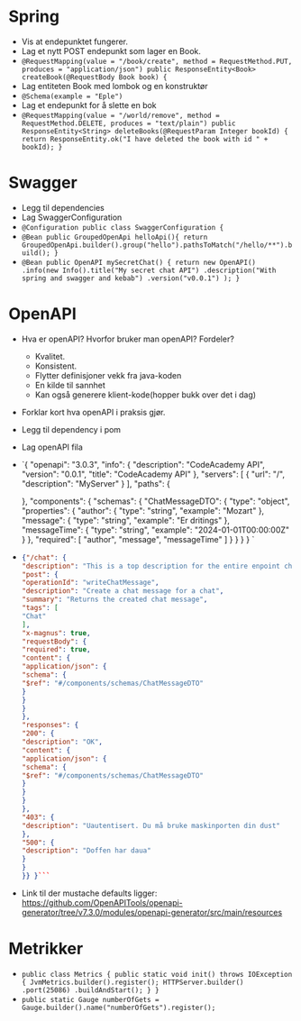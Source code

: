 # Spring
- Vis at endepunktet fungerer.
- Lag et nytt POST endepunkt som lager en Book.
- `@RequestMapping(value = "/book/create", method = RequestMethod.PUT, produces = "application/json")
  public ResponseEntity<Book> createBook(@RequestBody Book book) {`
- Lag entiteten Book med lombok og en konstruktør
- `@Schema(example = "Eple")`
- Lag et endepunkt for å slette en bok
- `@RequestMapping(value = "/world/remove", method = RequestMethod.DELETE, produces = "text/plain")
  public ResponseEntity<String> deleteBooks(@RequestParam Integer bookId) {
  return ResponseEntity.ok("I have deleted the book with id " + bookId);
  }`
# Swagger
- Legg til dependencies
- Lag SwaggerConfiguration
- `@Configuration
  public class SwaggerConfiguration {`
- `@Bean
  public GroupedOpenApi helloApi(){
  return GroupedOpenApi.builder().group("hello").pathsToMatch("/hello/**").build();
  }`
- `@Bean
  public OpenAPI mySecretChat() {
  return new OpenAPI()
  .info(new Info().title("My secret chat API")
  .description("With spring and swagger and kebab")
  .version("v0.0.1")
  );
  }`

# OpenAPI
- Hva er openAPI? Hvorfor bruker man openAPI? Fordeler?
  - Kvalitet. 
  - Konsistent. 
  - Flytter definisjoner vekk fra java-koden
  - En kilde til sannhet
  - Kan også generere klient-kode(hopper bukk over det i dag)
- Forklar kort hva openAPI i praksis gjør.
- Legg til dependency i pom
- Lag openAPI fila
- `{
  "openapi": "3.0.3",
  "info": {
  "description": "CodeAcademy API",
  "version": "0.0.1",
  "title": "CodeAcademy API"
  },
  "servers": [
  {
  "url": "/",
  "description": "MyServer"
  }
  ],
  "paths": {

  },
  "components": {
  "schemas": {
  "ChatMessageDTO": {
  "type": "object",
  "properties": {
  "author": {
  "type": "string",
  "example": "Mozart"
  },
  "message": {
  "type": "string",
  "example": "Er dritings"
  },
  "messageTime": {
  "type": "string",
  "example": "2024-01-01T00:00:00Z"
  }
  },
  "required": [
  "author",
  "message",
  "messageTime"
  ]
  }
  }
  }
  }
  `
- ```json 
  {"/chat": {
  "description": "This is a top description for the entire enpoint chat...",
  "post": {
  "operationId": "writeChatMessage",
  "description": "Create a chat message for a chat",
  "summary": "Returns the created chat message",
  "tags": [
  "Chat"
  ],
  "x-magnus": true,
  "requestBody": {
  "required": true,
  "content": {
  "application/json": {
  "schema": {
  "$ref": "#/components/schemas/ChatMessageDTO"
  }
  }
  }
  },
  "responses": {
  "200": {
  "description": "OK",
  "content": {
  "application/json": {
  "schema": {
  "$ref": "#/components/schemas/ChatMessageDTO"
  }
  }
  }
  },
  "403": {
  "description": "Uautentisert. Du må bruke maskinporten din dust"
  },
  "500": {
  "description": "Doffen har daua"
  }
  }
  }} }```
- Link til der mustache defaults ligger: https://github.com/OpenAPITools/openapi-generator/tree/v7.3.0/modules/openapi-generator/src/main/resources

# Metrikker

- `public class Metrics {
  public static void init() throws IOException {
  JvmMetrics.builder().register();
  HTTPServer.builder()
  .port(25086)
  .buildAndStart();
  }
  }`
- `public static Gauge numberOfGets = Gauge.builder().name("numberOfGets").register();`
